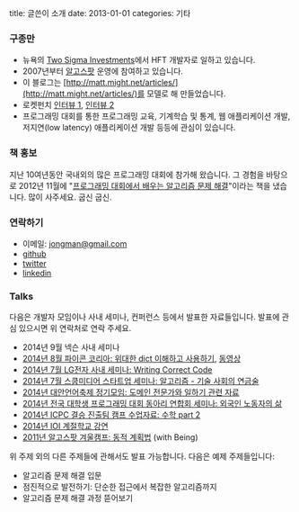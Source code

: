 title: 글쓴이 소개
date: 2013-01-01
categories: 기타

### 구종만

* 뉴욕의 [Two Sigma Investments](http://twosigma.com)에서 HFT 개발자로 일하고 있습니다. 
* 2007년부터 [알고스팟](http://algospot.com/) 운영에 참여하고 있습니다.
* 이 블로그는 [http://matt.might.net/articles/](http://matt.might.net/articles/)를 모델로 해 만들었습니다.
* 로켓펀치 [인터뷰 1](http://rocketpun.ch/blog/2014/03/05/developer-interview16/), [인터뷰 2](http://rocketpun.ch/blog/2014/03/12/developer-interview17/)
* 프로그래밍 대회를 통한 프로그래밍 교육, 기계학습 및 통계, 웹 애플리케이션 개발, 저지연(low latency) 애플리케이션 개발 등등에 관심이 있습니다. 

### 책 홍보

지난 10여년동안 국내외의 많은 프로그래밍 대회에 참가해 왔습니다. 그 경험을 바탕으로 2012년 11월에 "[프로그래밍 대회에서 배우는 알고리즘 문제 해결](http://book.algospot.com)"이라는 책을 냈습니다. 많이 사주세요. 굽신 굽신.

### 연락하기

* 이메일: jongman@gmail.com
* [github](http://github.com/jongman)
* [twitter](http://twitter.com/jongman)
* [linkedin](http://www.linkedin.com/in/jongman)

### Talks

다음은 개발자 모임이나 사내 세미나, 컨퍼런스 등에서 발표한 자료들입니다. 
발표에 관심 있으시면 위 연락처로 연락 주세요.

* 2014년 9월 넥슨 사내 세미나
* [2014년 8월 파이콘 코리아: 위대한 dict 이해하고 사용하기](https://speakerdeck.com/jongman/2014-pycon-kr-widaehan-dict-ihaehago-sayonghagi), [동영상](http://www.youtube.com/watch?v=E4bF3tPxeDE)
* [2014년 7월 LG전자 사내 세미나: Writing Correct Code](https://speakerdeck.com/jongman/writing-correct-code)
* [2014년 7월 스쿱미디어 스타트업 세미나: 알고리즘 - 기술 사회의 연금술](https://speakerdeck.com/jongman/algorijeum-gisul-sahoeyi-yeongeumsul)
* [2014년 대안언어축제 정기모임: 도메인 전문가와 일하기 관련 자료](http://github.com/jongman/altlang)
* [2014년 전국 대학생 프로그래밍 대회 동아리 연합회 세미나: 외국인 노동자의 삶](https://speakerdeck.com/jongman/oegugin-falsedongjayi-salm)
* [2014년 ICPC 결승 진출팀 캠프 수업자료: 수학 part 2](http://andromeda-express.com/wfcamp/#slide1)
* [2014년 IOI 계절학교 강연](http://andromeda-express.com/ioi2014/)
* [2011년 알고스팟 겨울캠프: 동적 계획법](https://speakerdeck.com/jongman/oegugin-falsedongjayi-salm) (with Being)

위 주제 외의 다른 주제들에 관해서도 발표 가능합니다. 다음은 예제 주제들입니다:

* 알고리즘 문제 해결 입문
* 점진적으로 발전하기: 단순한 접근에서 복잡한 알고리즘까지
* 알고리즘 문제 해결 과정 뜯어보기
